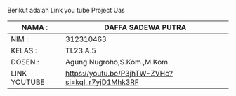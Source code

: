 Berikut adalah Link you tube Project Uas 

| NAMA  :| DAFFA SADEWA PUTRA|
| --- | --- |
| NIM   :| 312310463 |
| KELAS :| TI.23.A.5 |
| DOSEN :| Agung Nugroho,S.Kom.,M.Kom |
| LINK YOUTUBE |   https://youtu.be/P3jhTW-ZVHc?si=kqI_r7yjD1Mhk3RF                  |

